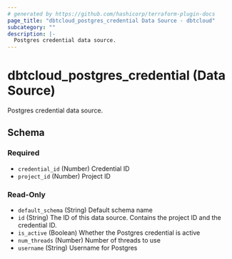 ```yaml
---
# generated by https://github.com/hashicorp/terraform-plugin-docs
page_title: "dbtcloud_postgres_credential Data Source - dbtcloud"
subcategory: ""
description: |-
  Postgres credential data source.
---
```


# dbtcloud_postgres_credential (Data Source)

Postgres credential data source.



<!-- schema generated by tfplugindocs -->
## Schema

### Required

- `credential_id` (Number) Credential ID
- `project_id` (Number) Project ID

### Read-Only

- `default_schema` (String) Default schema name
- `id` (String) The ID of this data source. Contains the project ID and the credential ID.
- `is_active` (Boolean) Whether the Postgres credential is active
- `num_threads` (Number) Number of threads to use
- `username` (String) Username for Postgres
